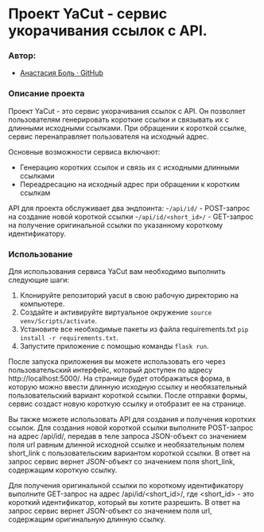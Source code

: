 # Проект YaCut - сервис укорачивания ссылок с API.

### Автор:

- [Анастасия Боль · GitHub](https://github.com/nrthbnd)

### Описание проекта
Проект YaCut - это сервис укорачивания ссылок с API.
Он позволяет пользователям генерировать короткие ссылки и связывать
их с длинными исходными ссылками. При обращении к короткой ссылке,
сервис перенаправляет пользователя на исходный адрес.

Основные возможности сервиса включают:
- Генерацию коротких ссылок и связь их с исходными длинными ссылками
- Переадресацию на исходный адрес при обращении к коротким ссылкам

API для проекта обслуживает два эндпоинта:
-`/api/id/` - POST-запрос на создание новой короткой ссылки
-`/api/id/<short_id>/` - GET-запрос на получение оригинальной ссылки
по указанному короткому идентификатору.

### Использование
Для использования сервиса YaCut вам необходимо выполнить следующие шаги:

1. Клонируйте репозиторий yacut в свою рабочую директорию на компьютере.
2. Создайте и активируйте виртуальное окружение `source venv/Scripts/activate`.
3. Установите все необходимые пакеты из файла requirements.txt
    `pip install -r requirements.txt`.
4. Запустите приложение с помощью команды `flask run`.

После запуска приложения вы можете использовать его через пользовательский интерфейс,
который доступен по адресу http://localhost:5000/. На странице будет отображаться
форма, в которую можно ввести длинную исходную ссылку и необязательный пользовательский
вариант короткой ссылки. После отправки формы, сервис создаст новую короткую ссылку
и отобразит ее на странице.

Вы также можете использовать API для создания и получения коротких ссылок.
Для создания новой короткой ссылки выполните POST-запрос на адрес /api/id/, передав
в теле запроса JSON-объект со значением поля url равным длинной исходной ссылке
и необязательным полем short_link с пользовательским вариантом короткой ссылки.
В ответ на запрос сервис вернет JSON-объект со значением поля short_link,
содержащим короткую ссылку.

Для получения оригинальной ссылки по короткому идентификатору выполните GET-запрос
на адрес /api/id/<short_id>/, где <short_id> - это короткий идентификатор, который
вы хотите разрешить. В ответ на запрос сервис вернет JSON-объект со значением
поля url, содержащим оригинальную длинную ссылку.

